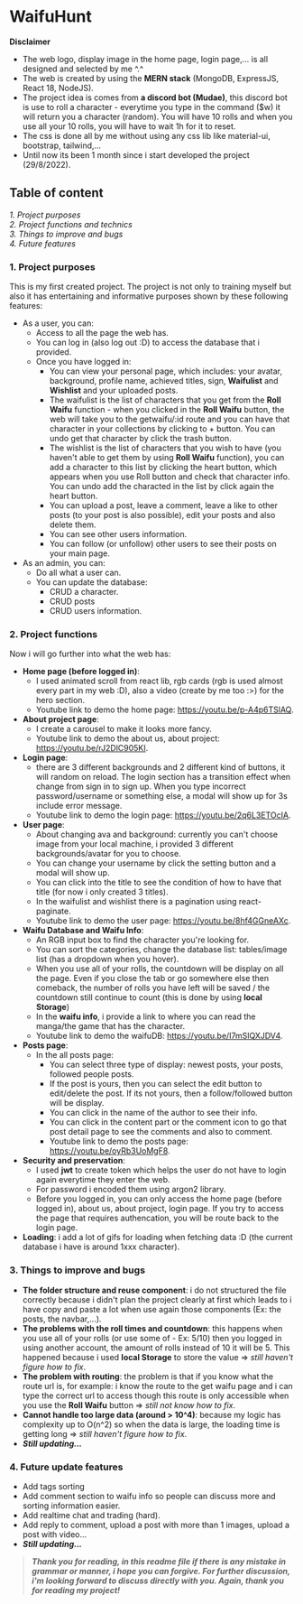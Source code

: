 # WaifuHunt
**Disclaimer**
- The web logo, display image in the home page, login page,... is all designed and selected by me ^.^
- The web is created by using the **MERN stack** (MongoDB, ExpressJS, React 18, NodeJS).
- The project idea is comes from **a discord bot (Mudae)**, this discord bot is use to roll a character - everytime you type in the command ($w) it will return you a character (random). You will have 10 rolls and when you use all your 10 rolls, you will have to wait 1h for it to reset. 
- The css is done all by me without using any css lib like material-ui, bootstrap, tailwind,...
- Until now its been 1 month since i start developed the project (29/8/2022).
## Table of content
_1. Project purposes_</br>
_2. Project functions and technics_</br>
_3. Things to improve and bugs_</br>
_4. Future features_</br>

### 1. Project purposes
This is my first created project. The project is not only to training myself but also it has entertaining and informative purposes shown by these following features:
- As a user, you can:
  - Access to all the page the web has.
  - You can log in (also log out :D) to access the database that i provided.
  - Once you have logged in:
    - You can view your personal page, which includes: your avatar, background, profile name, achieved titles, sign, **Waifulist** and **Wishlist** and your uploaded posts.
    - The waifulist is the list of characters that you get from the **Roll Waifu** function - when you clicked in the **Roll Waifu** button, the web will take you to the getwaifu/:id route and you can have that character in your collections by clicking to + button. You can undo get that character by click the trash button.
    - The wishlist is the list of characters that you wish to have (you haven't able to get them by using **Roll Waifu** function), you can add a character to this list by clicking the heart button, which appears when you use Roll button and check that character info. You can undo add the characted in the list by click again the heart button.
    - You can upload a post, leave a comment, leave a like to other posts (to your post is also possible), edit your posts and also delete them.
    - You can see other users information.
    - You can follow (or unfollow) other users to see their posts on your main page.
- As an admin, you can:
  - Do all what a user can.
  - You can update the database:
    - CRUD a character.
    - CRUD posts
    - CRUD users information.

### 2. Project functions
Now i will go further into what the web has:
- **Home page (before logged in)**: 
  - I used animated scroll from react lib, rgb cards (rgb is used almost every part in my web :D), also a video (create by me too :>) for the hero section. 
  - Youtube link to demo the home page: https://youtu.be/p-A4p6TSlAQ.
- **About project page**: 
  - I create a carousel to make it looks more fancy. 
  - Youtube link to demo the about us, about project: https://youtu.be/rJ2DlC905KI.
- **Login page**: 
  - there are 3 different backgrounds and 2 different kind of buttons, it will random on reload. The login section has a transition effect when change from sign in to sign up. When you type incorrect password/username or something else, a modal will show up for 3s include error message. 
  - Youtube link to demo the login page: https://youtu.be/2q6L3ETOcIA.
- **User page**: 
  - About changing ava and background: currently you can't choose image from your local machine, i provided 3 different backgrounds/avatar for you to choose.
  - You can change your username by click the setting button and a modal will show up.
  - You can click into the title to see the condition of how to have that title (for now i only created 3 titles).
  - In the waifulist and wishlist there is a pagination using react-paginate. 
  - Youtube link to demo the user page: https://youtu.be/8hf4GGneAXc.
- **Waifu Database and Waifu Info**:
  - An RGB input box to find the character you're looking for. 
  - You can sort the categories, change the database list: tables/image list (has a dropdown when you hover).
  - When you use all of your rolls, the countdown will be display on all the page. Even if you close the tab or go somewhere else then comeback, the number of rolls you have left will be saved / the countdown still continue to count (this is done by using **local Storage**)
  - In the **waifu info**, i provide a link to where you can read the manga/the game that has the character. 
  - Youtube link to demo the waifuDB: https://youtu.be/I7mSlQXJDV4.
- **Posts page**:
  - In the all posts page:
    - You can select three type of display: newest posts, your posts, followed people posts.
    - If the post is yours, then you can select the edit button to edit/delete the post. If its not yours, then a follow/followed button will be display.
    - You can click in the name of the author to see their info.
    - You can click in the content part or the comment icon to go that post detail page to see the comments and also to comment.
    - Youtube link to demo the posts page: https://youtu.be/oyRb3UoMgF8.
- **Security and preservation**:
  - I used **jwt** to create token which helps the user do not have to login again everytime they enter the web.
  - For password i encoded them using argon2 library.
  - Before you logged in, you can only access the home page (before logged in), about us, about project, login page. If you try to access the page that requires authencation, you will be route back to the login page.
- **Loading**: i add a lot of gifs for loading when fetching data :D (the current database i have is around 1xxx character).

### 3. Things to improve and bugs
- **The folder structure and reuse component**: i do not structured the file correctly because i didn't plan the project clearly at first which leads to i have copy and paste a lot when use again those components (Ex: the posts, the navbar,...).
-  **The problems with the roll times and countdown**: this happens when you use all of your rolls (or use some of - Ex: 5/10) then you logged in using another account, the amount of rolls instead of 10 it will be 5. This happened because i used **local Storage** to store the value => _still haven't figure how to fix_.
-  **The problem with routing**: the problem is that if you know what the route url is, for example: i know the route to the get waifu page and i can type the correct url to access though this route is only accessible when you use the **Roll Waifu** button => _still not know how to fix_.
-  **Cannot handle too large data (around > 10^4)**: because my logic has complexity up to O(n^2) so when the data is large, the loading time is getting long => _still haven't figure how to fix_.
-  **_Still updating..._**

### 4. Future update features
- Add tags sorting
- Add comment section to waifu info so people can discuss more and sorting information easier.
- Add realtime chat and trading (hard).
- Add reply to comment, upload a post with more than 1 images, upload a post with video...
-  **_Still updating..._**

>**_Thank you for reading, in this readme file if there is any mistake in grammar or manner, i hope you can forgive. For further discussion, i'm looking forward to discuss directly with you. Again, thank you for reading my project!_**

